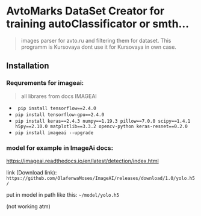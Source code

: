 # AvtoMarks DataSet Creator for training autoClassificator or smth... 

> images parser for avto.ru and filtering them for dataset. 
This programm is Kursovaya dont use it for Kursovaya in own case.
## Installation
### Requrements for imageai:
> all librares from docs IMAGEAI

* ``` pip install tensorflow==2.4.0```
* ```pip install tensorflow-gpu==2.4.0```
* ```pip install keras==2.4.3 numpy==1.19.3 pillow==7.0.0 scipy==1.4.1 h5py==2.10.0 matplotlib==3.3.2 opencv-python keras-resnet==0.2.0```
* ```pip install imageai --upgrade```

### model for example in ImageAi docs:
https://imageai.readthedocs.io/en/latest/detection/index.html 

link (Download link): ```https://github.com/OlafenwaMoses/ImageAI/releases/download/1.0/yolo.h5/```

put in model in path like this: ```~/model/yolo.h5```

(not working atm)
